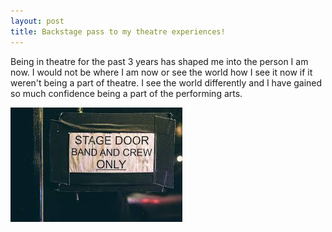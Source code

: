 ```yaml
---
layout: post
title: Backstage pass to my theatre experiences!
---
```

Being in theatre for the past 3 years has shaped me into the person I am now. I would not be where I am now or see the world how I see it now if it weren't being a part of theatre. I see the world differently and I have gained so much confidence being a part of the performing arts.  

![theatre image](/images/backstage.jpg)

